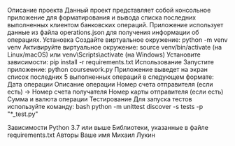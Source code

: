 Описание проекта
Данный проект представляет собой консольное приложение для форматирования и вывода списка последних выполненных клиентом банковских операций. Приложение использует данные из файла operations.json для получения информации об операциях.
Установка
Создайте виртуальное окружение: python -m venv venv
Активируйте виртуальное окружение: source venv/bin/activate (на Linux/macOS) или venv\Scripts\activate (на Windows)
Установите зависимости: pip install -r requirements.txt
Использование
Запустите приложение: python coursework.py
Приложение выведет на экран список последних 5 выполненных операций в следующем формате:
Дата операции
Описание операции
Номер счета отправителя (если есть) -> Номер счета получателя
Номер карты отправителя (если есть)
Сумма и валюта операции
Тестирование
Для запуска тестов используйте команду:
bash
python -m unittest discover -s tests -p "*_test.py"

Зависимости
Python 3.7 или выше
Библиотеки, указанные в файле requirements.txt
Авторы
Ваше имя
Михаил Лукин